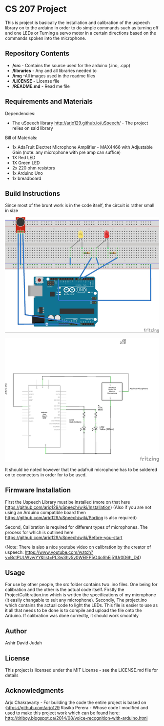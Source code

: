 # CS 207 Project #

This is project is basically the installation and calibration of the uspeech library on to the arduino in order to do simple commands such as turning off and one LEDs or Turning a servo motor in a certain directions based on the commands spoken into the microphone. 

## Repository Contents ##

* **/src** - Contains the source used for the arduino (.ino, .cpp)
* **/libraries** - Any and all libraries needed to
* **/img** -All images used in the readme files
* **/LICENSE** - License file
* **/README.md** - Read me file

## Requirements and Materials ##

Dependencies:
* The uSpeech library http://arjo129.github.io/uSpeech/ - The project relies on said library

Bill of Materials:

* 1x AdaFruit Electret Microphone Amplifier - MAX4466 with Adjustable Gain (note: any microphone with pre amp can suffice)
* 1X Red LED
* 1X Green LED
* 2x 220 ohm resistors
* 1x Arduino Uno
* 1x breadboard


## Build Instructions ##

Since most of the brunt work is in the code itself, the circuit is rather small in size

![alt text][pic1]

[pic1]: https://github.com/Ashirdavid/CS207/blob/master/Img/Project_bb.jpg "Logo Title Text 2"

![alt text][pic2]

[pic2]: https://github.com/Ashirdavid/CS207/blob/master/Img/Project_schem.jpg "Logo Title Text 2"

It should be noted however that the adafruit microphone has to be soldered on to connectors in order for to be used.

## Firmware Installation ##

First the Uspeech Library must be installed (more on that here https://github.com/arjo129/uSpeech/wiki/Installation)
(Also if you are not using an Arduino compatible board then https://github.com/arjo129/uSpeech/wiki/Porting is also required)

Second, Calibration is required for different types of microphones. The process for which is outlined here https://github.com/arjo129/uSpeech/wiki/Before-you-start

(Note: There is also a nice youtube video on calibration by the creator of uspeech: https://www.youtube.com/watch?v=BctPULWywYY&list=PL3w3hv5y0WElFP5O4oShEj51Ur0D6h_D4)

## Usage ##

For use by other people, the src folder contains two .ino files. One being for calibration and the other is the actual code itself. Firstly the ProjectCalibration.ino which is written the specifications of my microphone (it easily changable to suit any microphone).
Secondly, The project.ino which contains the actual code to light the LEDs. This file is easier to use as it all that needs to be done is to compile and  upload the file onto the Arduino. If calibration was done correctly, it should work smoothly

## Author ##

Ashir David Judah

## License ##

This project is licensed under the MIT License - see the LICENSE.md file for details

## Acknowledgments ##

Arjo Chakravarty - For building the code the entire project is based on :https://github.com/arjo129
Rasika Perera  - Whose code I modified and used to make this project work which can be found here:  http://tiriboy.blogspot.ca/2014/08/voice-recognition-with-arduino.html
